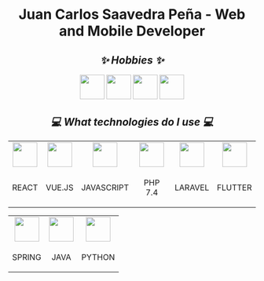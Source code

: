 <h1 align="center"> Juan Carlos Saavedra Peña - Web and Mobile Developer </h1>

<h2 align="center"><i> ✨ Hobbies ✨ </i></h2>

<div align="center"> <picture>
  <img alt="" src="https://cdn-icons-png.flaticon.com/512/528/528111.png" width:"50" height="50">
</picture>
<picture>
  <img alt="" src="https://user-images.githubusercontent.com/38329703/173719477-942c4a9d-8dd7-4afd-99c7-2ebfbebd758d.png" width:"50" height="50">
</picture>
<picture>
  <img alt="" src="https://cdn-icons-png.flaticon.com/512/3163/3163478.png" width:"50" height="50">
</picture>
<picture>
  <img alt="" src="https://cdn-icons.flaticon.com/png/512/1881/premium/1881121.png?token=exp=1655258925~hmac=0f1b04e522fb0afa2480b54233a686fe" width:"50" height="50">
</picture> </div>

<h2 align="center"><i> 💻 What technologies do I use 💻 </i> </h2>
<table align="center"> 
  <tr align="center">
    <td>
      <img alt="" src="https://www.tecalux.com/images/items/software/reactjs.png" width:"50" height="50">
    </td>
    <td>
      <img alt="" src="https://vuejs.org//images/logo.png" width:"50" height="50">
    </td>
    <td>
      <img alt="" src="https://cdn-icons-png.flaticon.com/512/919/919828.png" width:"50" height="50">
    </td>
    <td>
      <img alt="" src="https://cdn-icons-png.flaticon.com/512/919/919830.png" width:"50" height="50">
    </td>
    <td>
      <img alt="" src="https://upload.wikimedia.org/wikipedia/commons/thumb/9/9a/Laravel.svg/1200px-Laravel.svg.png" width:"50" height="50">
    </td>
    <td>
      <img alt="" src="https://cdn.icon-icons.com/icons2/2107/PNG/512/file_type_flutter_icon_130599.png" width:"50" height="50">
    </td>
  </tr>
  <tr align="center">
    <td>
      <p align="center">REACT</p></div>
    </td>
    <td>
      <p align="center">VUE.JS</p></div>
    </td>
    <td>
      <p align="center">JAVASCRIPT</p></div>
    </td>
    <td>
      <p align="center">PHP 7.4</p></div>
    </td>
    <td>
      <p align="center">LARAVEL</p></div>
    </td>
    <td>
      <p align="center">FLUTTER</p></div>
    </td>
   </tr>
</table>
<table align="center"> 
  <tr align="center">
    <td>
      <img alt="" src="https://miro.medium.com/max/500/1*AbiX4LwtSNozoyfypcKvEg.png" width:"50" height="50">
    </td>
    <td>
      <img alt="" src="https://cdn-icons-png.flaticon.com/512/226/226777.png" width:"50" height="50">
    </td>
    <td>
      <img alt="" src="https://upload.wikimedia.org/wikipedia/commons/thumb/c/c3/Python-logo-notext.svg/2048px-Python-logo-notext.svg.png" width:"50" height="50">
    </td>
  </tr>
  <tr align="center">
    <td>
      <p align="center">SPRING</p></div>
    </td>
    <td>
      <p align="center">JAVA</p></div>
    </td>
    <td>
      <p align="center">PYTHON</p></div>
    </td>
   </tr>
</table>


<!--
**jucsp/jucsp** is a ✨ _special_ ✨ repository because its `README.md` (this file) appears on your GitHub profile.

Here are some ideas to get you started:

- 🔭 I’m currently working on ...
- 🌱 I’m currently learning ...
- 👯 I’m looking to collaborate on ...
- 🤔 I’m looking for help with ...
- 💬 Ask me about ...
- 📫 How to reach me: ...
- 😄 Pronouns: ...
- ⚡ Fun fact: ...
-->
